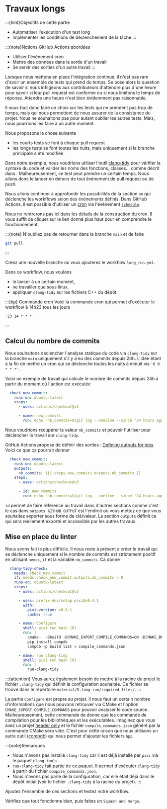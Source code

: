 # Travaux longs

:::{hint}Objectifs de cette partie
- Automatiser l'exécution d'un test long
- Implémenter les conditions de déclenchement de la tâche
:::

:::{note}Notions GitHub Actions abordées
- Utiliser l'événement cron
- Mettre des données dans la sortie d'un travail
- Se servir des sorties d'un autre travail
:::

Lorsque nous mettons en place l'intégration continue, il n'est pas rare d'avoir un ensemble de tests qui prend du temps. Se pose alors la question de savoir si nous infligeons aux contributeurs d'attendre plus d'une heure pour savoir si leur pull request est conforme ou si nous limitons le temps de réponse. Attendre une heure n'est bien évidemment pas raisonnable.

Il nous faut donc faire un choix sur les tests qui ne prennent pas trop de temps, mais qui nous permettent de nous assurer de la consistance du projet. Nous ne souhaitons pas pour autant oublier les autres tests. Mais, nous pourrions les faire à un autre moment.

Nous proposons la chose suivante
- les courts tests se font à chaque pull request
- les longs tests se font toutes les nuits, mais uniquement si la branche principale a été modifiée.

Dans notre exemple, nous voudrions utiliser l'outil [clang-tidy](https://clang.llvm.org/extra/clang-tidy/) pour vérifier la syntaxe du code et valider les noms des fonctions, classes... comme décrit dans [](#l-analyse-statique). Malheureusement, ce test peut prendre un certain temps. Nous allons donc le lancer en dehors de tout événement de pull request ou de push.

Nous allons continuer à approfondir les possibilités de la section `on` qui déclenche les workflows selon des événements définis. Dans GitHub Actions, il est possible d'utiliser un [cron](https://pubs.opengroup.org/onlinepubs/9699919799/utilities/crontab.html#tag_20_25_07) via l'événement [`schedule`](https://docs.github.com/actions/using-workflows/events-that-trigger-workflows#schedule).

Nous ne rentrerons pas ici dans les détails de la construction du cron. Il vous suffit de cliquer sur le lien donné plus haut pour en comprendre le fonctionnement.

:::{note}
N'oubliez pas de retourner dans la branche `main` et de faire

```bash
git pull
```
:::

Créez une nouvelle branche où vous ajouterez le workflow `long_run.yml`.

Dans ce workflow, nous voulons

- le lancer à un certain moment,
- ne travailler que sous linux,
- appliquer `clang-tidy` sur les fichiers C++ du dépôt.

:::{tip} Commande cron
Voici la commande cron qui permet d'exécuter le workflow à 14h23 tous les jours

```text
'23 14 * * *'
```
:::


## Calcul du nombre de commits

Nous souhaitons déclencher l'analyse statique du code via `clang-tidy` sur la branche `main` uniquement s'il y a eu des commits depuis 24h. L'idée étant à la fin de mettre un cron qui se déclenche toutes les nuits à minuit via `'0 0 * * *'`.

Voici un exemple de travail qui calcule le nombre de commits depuis 24h à partir du moment où l'action est exécutée

```yaml
  check_new_commit:
    runs-on: ubuntu-latest
    steps:
      - uses: actions/checkout@v3

      - name: new_commits
        run: echo "nb_commits=$(git log --oneline --since '24 hours ago' | wc -l)"
```

Nous voudrions récupérer la valeur `nb_commits` et pouvoir l'utiliser pour déclencher le travail sur `clang-tidy`.

GitHub Actions propose de définir des sorties : [Defining outputs for jobs](https://docs.github.com/actions/using-jobs/defining-outputs-for-jobs). Voici ce que ça pourrait donner

```yaml
  check_new_commit:
    runs-on: ubuntu-latest
    outputs:
      nb_commits: ${{ steps.new_commits.outputs.nb_commits }}
    steps:
      - uses: actions/checkout@v3

      - id: new_commits
        run: echo "nb_commits=$(git log --oneline --since '24 hours ago' | wc -l)" >> $GITHUB_OUTPUT
```

`id` permet de faire référence au travail dans d'autres sections comme c'est le cas dans `outputs`. `GITHUB_OUTPUT` est l'endroit où vous mettez ce que vous souhaitez exporter sous forme de clé/valeur. La section `outputs` définit ce qui sera réellement exporté et accessible par les autres travaux.

## Mise en place du linter

Nous avons fait le plus difficile. Il nous reste à présent à créer le travail qui se déclenche uniquement si le nombre de commits est strictement positif en utilisant `needs`, `if` et la variable `nb_commits`. Ca donne

```yaml
  clang-tidy-check:
    needs: check_new_commit
    if: needs.check_new_commit.outputs.nb_commits > 0
    runs-on: ubuntu-latest
    steps:
      - uses: actions/checkout@v3

      - uses: prefix-dev/setup-pixi@v0.4.1
        with:
          pixi-version: v0.9.1
          cache: true

      - name: Configure
        shell: pixi run bash {0}
        run: |
          cmake . -Bbuild -DCMAKE_EXPORT_COMPILE_COMMANDS=ON -DCMAKE_BUILD_TYPE=Debug -DBUILD_EXAMPLES=ON
          pip install compdb
          compdb -p build list > compile_commands.json

      - name: run clang-tidy
        shell: pixi run bash {0}
        run: |
          run-clang-tidy
```

:::{attention}
Vous aurez également besoin de mettre à la racine du projet le fichier `.clang-tidy` qui définit la configuration souhaitée. Ce fichier se trouve dans le répertoire `material/5.long-run/required_files/`.
:::

La partie `Configure` est propre au projet. Il nous faut un certain nombre d'informations que nous pouvons retrouver via CMake et l'option `CMAKE_EXPORT_COMPILE_COMMANDS` pour pouvoir analyser le code source. Malheureusement, cette commande de donne que les commande de compilation pour les bibliothèques et les exécutables. Imaginez que vous avez un projet [header only](https://en.wikipedia.org/wiki/Header-only) et le fichier `compile_commands.json` généré par la commande CMake sera vide. C'est pour cette raison que nous utilisons un autre outil ([compdb](https://github.com/Sarcasm/compdb)) qui nous permet d'ajouter les fichiers `hpp`.

:::{note}Remarques
- Nous n'avons pas installé `clang-tidy` car il est déjà installé par `pixi` via le paquet `clang-tools`.
- `run-clang-tidy` fait partie de ce paquet. Il permet d'exécuter `clang-tidy` à partir du fichier `compile_commands.json`.
- Nous n'avons pas parlé de la configuration, car elle était déjà dans le dépôt initial (voir le fichier `.clang-tidy` à la racine du projet).
:::

Ajoutez l'ensemble de ces sections et testez votre workflow.

Vérifiez que tout fonctionne bien, puis faites un `Squash and merge`.
